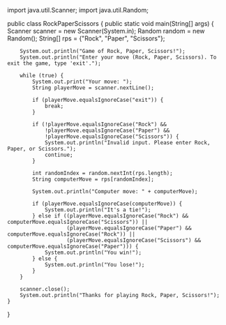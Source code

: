 import java.util.Scanner;
import java.util.Random;

public class RockPaperScissors {
    public static void main(String[] args) {
        Scanner scanner = new Scanner(System.in);
        Random random = new Random();
        String[] rps = {"Rock", "Paper", "Scissors"};

        System.out.println("Game of Rock, Paper, Scissors!");
        System.out.println("Enter your move (Rock, Paper, Scissors). To exit the game, type 'exit'.");

        while (true) {
            System.out.print("Your move: ");
            String playerMove = scanner.nextLine();

            if (playerMove.equalsIgnoreCase("exit")) {
                break;
            }

            if (!playerMove.equalsIgnoreCase("Rock") &&
                !playerMove.equalsIgnoreCase("Paper") &&
                !playerMove.equalsIgnoreCase("Scissors")) {
                System.out.println("Invalid input. Please enter Rock, Paper, or Scissors.");
                continue;
            }

            int randomIndex = random.nextInt(rps.length);
            String computerMove = rps[randomIndex];

            System.out.println("Computer move: " + computerMove);

            if (playerMove.equalsIgnoreCase(computerMove)) {
                System.out.println("It's a tie!");
            } else if ((playerMove.equalsIgnoreCase("Rock") && computerMove.equalsIgnoreCase("Scissors")) ||
                       (playerMove.equalsIgnoreCase("Paper") && computerMove.equalsIgnoreCase("Rock")) ||
                       (playerMove.equalsIgnoreCase("Scissors") && computerMove.equalsIgnoreCase("Paper"))) {
                System.out.println("You win!");
            } else {
                System.out.println("You lose!");
            }
        }

        scanner.close();
        System.out.println("Thanks for playing Rock, Paper, Scissors!");
    }
}
